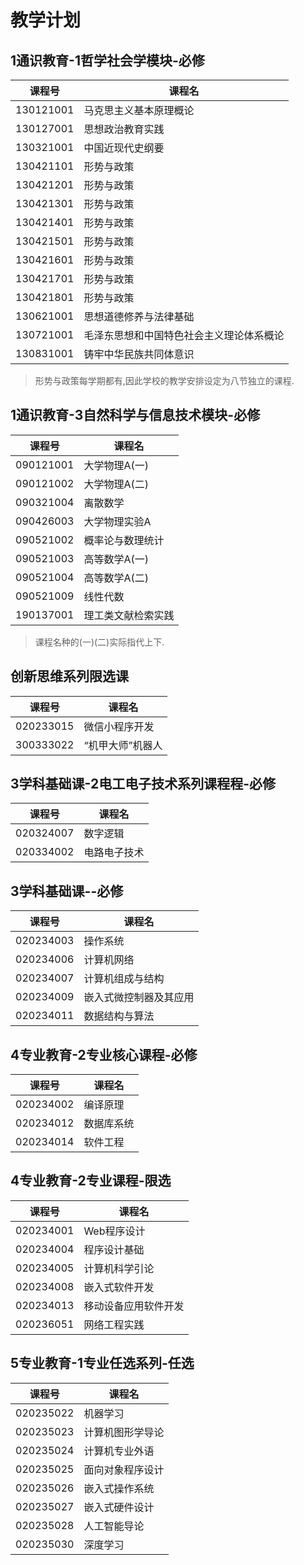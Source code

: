 # 教学计划

## 1通识教育-1哲学社会学模块-必修

课程号|课程名
---|---
130121001|马克思主义基本原理概论
130127001|思想政治教育实践
130321001|中国近现代史纲要
130421101|形势与政策
130421201|形势与政策
130421301|形势与政策
130421401|形势与政策
130421501|形势与政策
130421601|形势与政策
130421701|形势与政策
130421801|形势与政策
130621001|思想道德修养与法律基础
130721001|毛泽东思想和中国特色社会主义理论体系概论
130831001|铸牢中华民族共同体意识

>形势与政策每学期都有,因此学校的教学安排设定为八节独立的课程.

## 1通识教育-3自然科学与信息技术模块-必修

课程号|课程名
---|---
090121001|大学物理A(一)
090121002|大学物理A(二)
090321004|离散数学
090426003|大学物理实验A
090521002|概率论与数理统计
090521003|高等数学A(一)
090521004|高等数学A(二)
090521009|线性代数
190137001|理工类文献检索实践

>课程名种的(一)(二)实际指代上下.

## 创新思维系列限选课

课程号|课程名
---|---
020233015|微信小程序开发
300333022|“机甲大师”机器人

## 3学科基础课-2电工电子技术系列课程程-必修

|课程号|课程名|
|---|---|
|020324007|数字逻辑|
|020334002|电路电子技术|

## 3学科基础课--必修

|课程号|课程名|
|---|---|
|020234003|操作系统|
|020234006|计算机网络|
|020234007|计算机组成与结构|
|020234009|嵌入式微控制器及其应用|
|020234011|数据结构与算法|

## 4专业教育-2专业核心课程-必修

|课程号|课程名|
|---|---|
|020234002|编译原理|
|020234012|数据库系统|
|020234014|软件工程|

## 4专业教育-2专业课程-限选

|课程号|课程名|
|---|---|
|020234001|Web程序设计|
|020234004|程序设计基础|
|020234005|计算机科学引论|
|020234008|嵌入式软件开发|
|020234013|移动设备应用软件开发|
|020236051|网络工程实践|

## 5专业教育-1专业任选系列-任选

|课程号|课程名|
|---|---|
|020235022|机器学习|
|020235023|计算机图形学导论|
|020235024|计算机专业外语|
|020235025|面向对象程序设计|
|020235026|嵌入式操作系统|
|020235027|嵌入式硬件设计|
|020235028|人工智能导论|
|020235030|深度学习|
